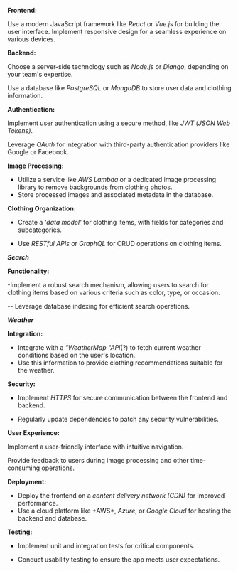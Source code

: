 **Frontend:**

Use a modern JavaScript framework like *React* or *Vue.js* for building the user interface.
Implement responsive design for a seamless experience on various devices.

**Backend:**

Choose a server-side technology such as *Node.js* or *Django*, depending on your team's expertise.

Use a database like *PostgreSQL* or *MongoDB* to store user data and clothing information.

**Authentication:**

Implement user authentication using a secure method, like *JWT (JSON Web Tokens)*.

Leverage *OAuth* for integration with third-party authentication providers like Google or Facebook.

**Image Processing:**

- Utilize a service like *AWS Lambda* or a dedicated image processing library to remove backgrounds from clothing photos.
- Store processed images and associated metadata in the database.

**Clothing Organization:**

- Create a *'data model'* for clothing items, with fields for categories and subcategories.

- Use *RESTful APIs* or *GraphQL* for CRUD operations on clothing items.

***Search***

**Functionality:**

-Implement a robust search mechanism, allowing users to search for clothing items based on various criteria such as color, type, or occasion.

-- Leverage database indexing for efficient search operations.

***Weather***

**Integration:**

- Integrate with a *"WeatherMap "API*(?) to fetch current weather conditions based on the user's location.
- Use this information to provide clothing recommendations suitable for the weather.

**Security:**

- Implement *HTTPS* for secure communication between the frontend and backend.

- Regularly update dependencies to patch any security vulnerabilities.

**User Experience:**

Implement a user-friendly interface with intuitive navigation.

Provide feedback to users during image processing and other time-consuming operations.

**Deployment:**

- Deploy the frontend on a *content delivery network (CDN)* for improved performance.
- Use a cloud platform like +AWS*, *Azure*, or *Google Cloud* for hosting the backend and database.

**Testing:**

- Implement unit and integration tests for critical components.

- Conduct usability testing to ensure the app meets user expectations.